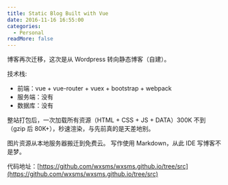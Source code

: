 ```yaml
---
title: Static Blog Built with Vue
date: 2016-11-16 16:55:00
categories:
  - Personal
readMore: false
---
```


博客再次迁移，这次是从 Wordpress 转向静态博客（自建）。

技术栈:

* 前端：vue + vue-router + vuex + bootstrap + webpack
* 服务端：没有
* 数据库：没有

整站打包后，一次加载所有资源（HTML + CSS + JS + DATA）300K 不到（gzip 后 80K+），秒速渲染，与先前真的是天差地别。

图片资源从本地服务器搬迁到免费云。 写作使用 Markdown，从此 IDE 写博客不是梦。

代码地址：[https://github.com/wxsms/wxsms.github.io/tree/src](https://github.com/wxsms/wxsms.github.io/tree/src)

<!-- more -->